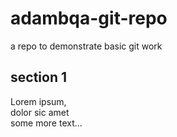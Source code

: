 # adambqa-git-repo
a repo to demonstrate basic git work
## section 1
Lorem ipsum,  
dolor sic amet  
some more text... 
